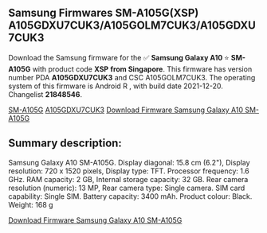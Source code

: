 <h2>Samsung Firmwares SM-A105G(XSP) A105GDXU7CUK3/A105GOLM7CUK3/A105GDXU7CUK3</h2>
Download the Samsung firmware for the ✅ <strong>Samsung Galaxy A10 </strong> ⭐ <strong>SM-A105G</strong> with product code <strong>XSP</strong> <strong> from Singapore</strong>. This firmware has version number PDA <strong>A105GDXU7CUK3</strong> and CSC A105GOLM7CUK3. The operating system of this firmware is Android R , with build date 2021-12-20. Changelist <strong>21848546</strong>.

[SM-A105G](https://samfirm.shop/samsung/model/SM-A105G)
[A105GDXU7CUK3](https://samfirm.shop/samsung/pda/A105GDXU7CUK3)
[Download Firmware Samsung Galaxy A10 SM-A105G](https://samfirm.shop/samsung/firmware/483719)
<h2>Summary description:</h2>
<p>Samsung Galaxy A10 SM-A105G. Display diagonal: 15.8 cm (6.2"), Display resolution: 720 x 1520 pixels, Display type: TFT. Processor frequency: 1.6 GHz. RAM capacity: 2 GB, Internal storage capacity: 32 GB. Rear camera resolution (numeric): 13 MP, Rear camera type: Single camera. SIM card capability: Single SIM. Battery capacity: 3400 mAh. Product colour: Black. Weight: 168 g</p>


[Download Firmware Samsung Galaxy A10 SM-A105G](https://samfirm.shop/samsung/firmware/483719)
